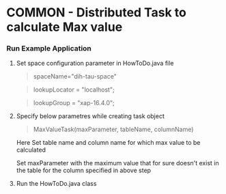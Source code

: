 # COMMON - Distributed Task to calculate Max value

### Run Example Application

1. Set space configuration parameter in HowToDo.java file
   > spaceName="dih-tau-space"
   
    > lookupLocator = "localhost";
   
    >lookupGroup = "xap-16.4.0";

2. Specify below parametres while creating task object
    > MaxValueTask(maxParameter, tableName, columnName) 
    
    Here Set table name and column name for which max value to be calculated

    Set maxParameter with the maximum value that for sure doesn't exist in the table for the column specified in above step

3. Run the HowToDo.java class